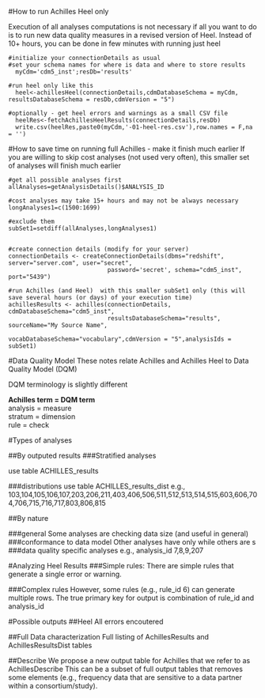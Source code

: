 #How to run Achilles Heel only 

Execution of all analyses computations is not necessary if all you want to do is to run new data quality measures in a revised version of Heel. Instead of 10+ hours, you can be done in few minutes with running just heel
```
#initialize your connectionDetails as usual
#set your schema names for where is data and where to store results
  myCdm='cdm5_inst';resDb='results'

#run heel only like this
  heel<-achillesHeel(connectionDetails,cdmDatabaseSchema = myCdm, resultsDatabaseSchema = resDb,cdmVersion = "5")

#optionally - get heel errors and warnings as a small CSV file
  heelRes<-fetchAchillesHeelResults(connectionDetails,resDb)
  write.csv(heelRes,paste0(myCdm,'-01-heel-res.csv'),row.names = F,na = '')

```

#How to save time on running full Achilles - make it finish much earlier
If you are willing to skip cost analyses (not used very often), this smaller set of analyses will finish much earlier
```
#get all possible analyses first
allAnalyses=getAnalysisDetails()$ANALYSIS_ID

#cost analyses may take 15+ hours and may not be always necessary
longAnalyses1=c(1500:1699)

#exclude them
subSet1=setdiff(allAnalyses,longAnalyses1)


#create connection details (modify for your server)
connectionDetails <- createConnectionDetails(dbms="redshift", server="server.com", user="secret",
                            password='secret', schema="cdm5_inst", port="5439")

#run Achilles (and Heel)  with this smaller subSet1 only (this will save several hours (or days) of your execution time)
achillesResults <- achilles(connectionDetails, cdmDatabaseSchema="cdm5_inst", 
                            resultsDatabaseSchema="results", sourceName="My Source Name", 
                            vocabDatabaseSchema="vocabulary",cdmVersion = "5",analysisIds = subSet1)
```



#Data Quality Model
These notes relate Achilles and Achilles Heel to Data Quality Model (DQM)

DQM terminology is slightly different

**Achilles term = DQM term**  
analysis = measure  
stratum = dimension  
rule = check




#Types of analyses

##By outputed results
###Stratified analyses

use table ACHILLES_results

###distributions 
use table ACHILLES_results_dist
e.g., 103,104,105,106,107,203,206,211,403,406,506,511,512,513,514,515,603,606,704,706,715,716,717,803,806,815

##By nature

###general
Some analyses are checking data size (and useful in general)  
###conformance to data model
Other analyses have only while others are s
###data quality specific analyses
e.g., analysis_id 7,8,9,207





#Analyzing Heel Results
###Simple rules: 
There are  simple rules that generate a single error or warning.

###Complex rules
However, some rules (e.g., rule_id 6) can generate multiple rows. The true primary key for output is combination of rule_id and analysis_id


#Possible outputs 
##Heel
All errors encoutered

##Full Data characterization
Full listing of AchillesResults and AchillesResultsDist tables

##Describe
We propose a new output table for Achilles that we refer to as AchillesDescribe 
This can be a subset of full output tables that removes some elements (e.g., frequency data that are sensitive to a data partner within a consortium/study).




